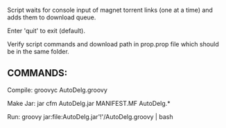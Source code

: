 

Script waits for console input of magnet torrent links (one at a time) and adds them to download queue.

Enter 'quit' to exit (default).

Verify script commands and download path in prop.prop file which should be in the same folder.

COMMANDS:
-

Compile:  groovyc AutoDelg.groovy

Make Jar: jar cfm AutoDelg.jar MANIFEST.MF AutoDelg.*

Run:      groovy jar:file:AutoDelg.jar'!'/AutoDelg.groovy | bash
